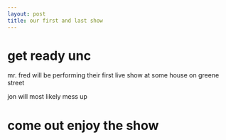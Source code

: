 ```yaml
---
layout: post
title: our first and last show
---
```


# get ready unc

mr. fred will be performing their first live show at some house on greene street

jon will most likely mess up

# come out enjoy the show
